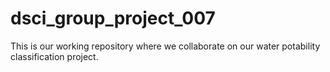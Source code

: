 # dsci_group_project_007
This is our working repository where we collaborate on our water potability classification project.
